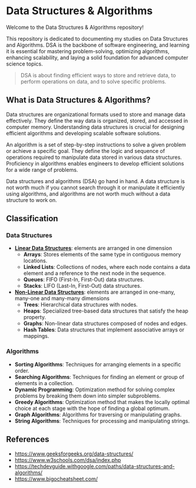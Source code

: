 # Data Structures & Algorithms

Welcome to the Data Structures & Algorithms repository!

This repository is dedicated to documenting my studies on Data Structures and Algorithms. DSA is the backbone of software engineering, and learning it is essential for mastering problem-solving, optimizing algorithms, enhancing scalability, and laying a solid foundation for advanced computer science topics.

> DSA is about finding efficient ways to store and retrieve data, to perform operations on data, and to solve specific problems.

## What is Data Structures & Algorithms?

Data structures are organizational formats used to store and manage data effectively. They define the way data is organized, stored, and accessed in computer memory. Understanding data structures is crucial for designing efficient algorithms and developing scalable software solutions.

An algorithm is a set of step-by-step instructions to solve a given problem or achieve a specific goal. They define the logic and sequence of operations required to manipulate data stored in various data structures. Proficiency in algorithms enables engineers to develop efficient solutions for a wide range of problems.

Data structures and algorithms (DSA) go hand in hand. A data structure is not worth much if you cannot search through it or manipulate it efficiently using algorithms, and algorithms are not worth much without a data structure to work on.

## Classification

### Data Structures

- [**Linear Data Structures**](/src/data-structures/linear/): elements are arranged in one dimension
  - **Arrays**: Stores elements of the same type in contiguous memory locations.
  - **Linked Lists**: Collections of nodes, where each node contains a data element and a reference to the next node in the sequence.
  - **Queues**: FIFO (First-In, First-Out) data structures.
  - **Stacks**: LIFO (Last-In, First-Out) data structures.
- [**Non-Linear Data Structures**](/src/data-structures/non-linear): elements are arranged in one-many, many-one and many-many dimensions
  - **Trees**: Hierarchical data structures with nodes.
  - **Heaps**: Specialized tree-based data structures that satisfy the heap property.
  - **Graphs**: Non-linear data structures composed of nodes and edges.
  - **Hash Tables**: Data structures that implement associative arrays or mappings.

### Algorithms

- **Sorting Algorithms**: Techniques for arranging elements in a specific order.
- **Searching Algorithms**: Techniques for finding an element or group of elements in a collection.
- **Dynamic Programming**: Optimization method for solving complex problems by breaking them down into simpler subproblems.
- **Greedy Algorithms**: Optimization method that makes the locally optimal choice at each stage with the hope of finding a global optimum.
- **Graph Algorithms**: Algorithms for traversing or manipulating graphs.
- **String Algorithms**: Techniques for processing and manipulating strings.

## References

- https://www.geeksforgeeks.org/data-structures/
- https://www.w3schools.com/dsa/index.php
- https://techdevguide.withgoogle.com/paths/data-structures-and-algorithms/
- https://www.bigocheatsheet.com/
